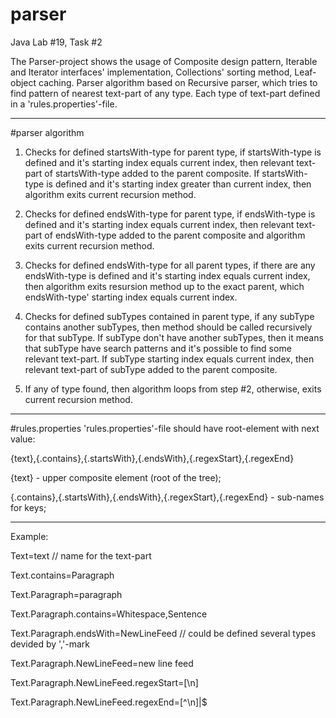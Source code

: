 # parser
Java Lab #19, Task #2

The Parser-project shows the usage of Composite design pattern, Iterable and Iterator interfaces' implementation, Collections' sorting method, Leaf-object caching. Parser algorithm based on Recursive parser, which tries to find pattern of nearest text-part of any type. Each type of text-part defined in a 'rules.properties'-file.


***
#parser algorithm

1. Checks for defined startsWith-type for parent type, if startsWith-type is defined and it's starting index equals current index, then relevant text-part of startsWith-type added to the parent composite. If startsWith-type is defined and it's starting index greater than current index, then algorithm exits current recursion method.

2. Checks for defined endsWith-type for parent type, if endsWith-type is defined and it's starting index equals current index, then relevant text-part of endsWith-type added to the parent composite and algorithm exits current recursion method.

3. Checks for defined endsWith-type for all parent types, if there are any endsWith-type is defined and it's starting index equals current index, then algorithm exits resursion method up to the exact parent, which endsWith-type' starting index equals current index.

4. Checks for defined subTypes contained in parent type, if any subType contains another subTypes, then method should be called recursively for that subType. If subType don't have another subTypes, then it means that subType have search patterns and it's possible to find some relevant text-part. If subType starting index equals current index, then relevant text-part of subType added to the parent composite.

5. If any of type found, then algorithm loops from step #2, otherwise, exits current recursion method.


***
#rules.properties
'rules.properties'-file should have root-element with next value:

{text},{.contains},{.startsWith},{.endsWith},{.regexStart},{.regexEnd}

{text} - upper composite element (root of the tree);

{.contains},{.startsWith},{.endsWith},{.regexStart},{.regexEnd} - sub-names for keys;


***
Example:

Text=text // name for the text-part

Text.contains=Paragraph

Text.Paragraph=paragraph

Text.Paragraph.contains=Whitespace,Sentence

Text.Paragraph.endsWith=NewLineFeed // could be defined several types devided by ','-mark

Text.Paragraph.NewLineFeed=new line feed

Text.Paragraph.NewLineFeed.regexStart=[\\n]

Text.Paragraph.NewLineFeed.regexEnd=[^\\n]|$
